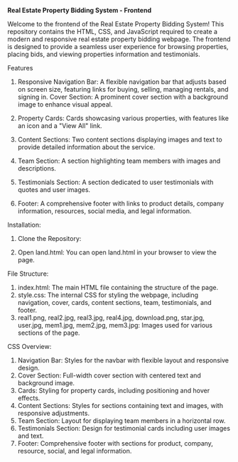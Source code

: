 **Real Estate Property Bidding System - Frontend**

Welcome to the frontend of the Real Estate Property Bidding System! This repository contains the HTML, CSS, and JavaScript required to create a modern and responsive real estate property bidding webpage. The frontend is designed to provide a seamless user experience for browsing properties, placing bids, and viewing properties information and testimonials.

Features

1. Responsive Navigation Bar: A flexible navigation bar that adjusts based on screen size, featuring links for buying, selling, managing rentals, and signing in.
Cover Section: A prominent cover section with a background image to enhance visual appeal.

2. Property Cards: Cards showcasing various properties, with features like an icon and a "View All" link.
   
3. Content Sections: Two content sections displaying images and text to provide detailed information about the service.
4. Team Section: A section highlighting team members with images and descriptions.
5. Testimonials Section: A section dedicated to user testimonials with quotes and user images.
6. Footer: A comprehensive footer with links to product details, company information, resources, social media, and legal information.


Installation:
  1. Clone the Repository:

  2. Open land.html: You can open land.html in your browser to view the page.


File Structure:

  1. index.html: The main HTML file containing the structure of the page.
  2. style.css: The internal CSS for styling the webpage, including navigation, cover, cards, content sections, team, testimonials, and footer.
  3. real1.png, real2.jpg, real3.jpg, real4.jpg, download.png, star.jpg, user.jpg, mem1.jpg, mem2.jpg, mem3.jpg: Images used for various sections of the page.

CSS Overview:

  1. Navigation Bar: Styles for the navbar with flexible layout and responsive design.
  2. Cover Section: Full-width cover section with centered text and background image.
  3. Cards: Styling for property cards, including positioning and hover effects.
  4. Content Sections: Styles for sections containing text and images, with responsive adjustments.
  5. Team Section: Layout for displaying team members in a horizontal row.
  6. Testimonials Section: Design for testimonial cards including user images and text.
  7. Footer: Comprehensive footer with sections for product, company, resource, social, and legal information.
